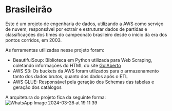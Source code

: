 # Brasileirão

Este é um projeto de engenharia de dados, utilizando a AWS como serviço de nuvem, responsável por extrair e estruturar dados de partidas e classificações dos times do campeonato brasileiro desde o início da era dos pontos corridos, em 2003.

As ferramentas utilizadas nesse projeto foram:
* BeautifulSoup: Biblioteca em Python utilizada para Web Scraping, coletando informações do HTML do site [GolAberto](https://www.golaberto.com.br/)
* AWS S3: Os buckets da AWS foram utlizados para o armazenamento tanto dos dados brutos, quanto dos dados após o ETL
* AWS GLUE: Responsável pela geração dos Schemas das tabelas e geração dos catálogos


A arquitetura do projeto fica da seguinte forma:
![WhatsApp Image 2024-03-28 at 19 11 39](https://github.com/danielcarvalho99/Brasileirao/assets/40178648/9299643d-0e7f-478a-84b4-1a0c6f181d2e)
